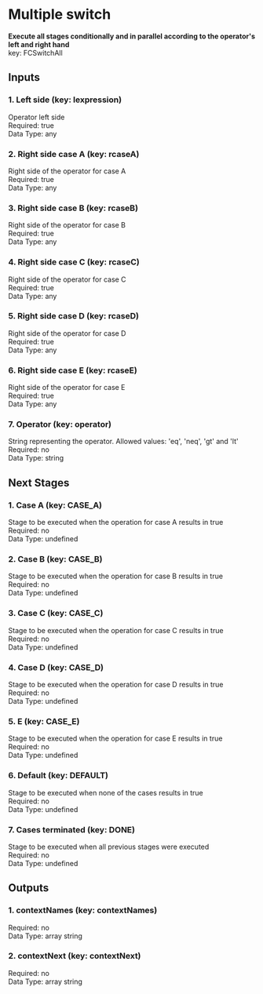 # Multiple switch  
**Execute all stages conditionally and in parallel according to the operator's left and right hand**  
key: FCSwitchAll  
## Inputs  
### 1. Left side (key: lexpression)  
Operator left side  
Required: true  
Data Type: any   
### 2. Right side case A (key: rcaseA)  
Right side of the operator for case A  
Required: true  
Data Type: any   
### 3. Right side case B (key: rcaseB)  
Right side of the operator for case B  
Required: true  
Data Type: any   
### 4. Right side case C (key: rcaseC)  
Right side of the operator for case C  
Required: true  
Data Type: any   
### 5. Right side case D (key: rcaseD)  
Right side of the operator for case D  
Required: true  
Data Type: any   
### 6. Right side case E (key: rcaseE)  
Right side of the operator for case E  
Required: true  
Data Type: any   
### 7. Operator (key: operator)  
String representing the operator. Allowed values: 'eq', 'neq', 'gt' and 'lt'  
Required: no  
Data Type: string   
## Next Stages  
### 1. Case A (key: CASE_A)  
Stage to be executed when the operation for case A results in true  
Required: no  
Data Type: undefined   
### 2. Case B (key: CASE_B)  
Stage to be executed when the operation for case B results in true  
Required: no  
Data Type: undefined   
### 3. Case C (key: CASE_C)  
Stage to be executed when the operation for case C results in true  
Required: no  
Data Type: undefined   
### 4. Case D (key: CASE_D)  
Stage to be executed when the operation for case D results in true  
Required: no  
Data Type: undefined   
### 5. E (key: CASE_E)  
Stage to be executed when the operation for case E results in true  
Required: no  
Data Type: undefined   
### 6. Default (key: DEFAULT)  
Stage to be executed when none of the cases results in true  
Required: no  
Data Type: undefined   
### 7. Cases terminated (key: DONE)  
Stage to be executed when all previous stages were executed  
Required: no  
Data Type: undefined   
## Outputs  
### 1. contextNames (key: contextNames)  
  
Required: no  
Data Type: array string  
### 2. contextNext (key: contextNext)  
  
Required: no  
Data Type: array string